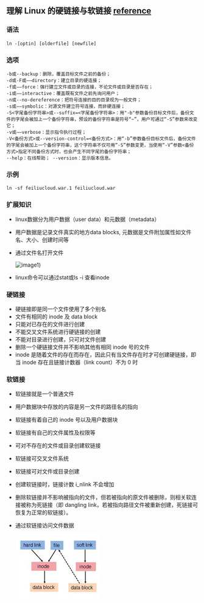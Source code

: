 ## 理解 Linux 的硬链接与软链接 [reference](https://www.ibm.com/developerworks/cn/linux/l-cn-hardandsymb-links/ "IBM")
### 语法
```console
ln -[optin] [olderfile] [newfile]
```
### 选项
```console
-b或--backup：删除，覆盖目标文件之前的备份；
-d或-F或——directory：建立目录的硬连接；
-f或——force：强行建立文件或目录的连接，不论文件或目录是否存在；
-i或——interactive：覆盖既有文件之前先询问用户；
-n或--no-dereference：把符号连接的目的目录视为一般文件；
-s或——symbolic：对源文件建立符号连接，而非硬连接；
-S<字尾备份字符串>或--suffix=<字尾备份字符串>：用"-b"参数备份目标文件后，备份文件的字尾会被加上一个备份字符串，预设的备份字符串是符号“~”，用户可通过“-S”参数来改变它；
-v或——verbose：显示指令执行过程；
-V<备份方式>或--version-control=<备份方式>：用“-b”参数备份目标文件后，备份文件的字尾会被加上一个备份字符串，这个字符串不仅可用“-S”参数变更，当使用“-V”参数<备份方式>指定不同备份方式时，也会产生不同字尾的备份字符串；
--help：在线帮助； --version：显示版本信息。
```
### 示例
```console
ln -sf feiliucloud.war.1 feiliucloud.war
```
### 扩展知识
- linux数据分为用户数据（user data）和元数据（metadata）
- 用户数据是记录文件真实的地方data blocks, 元数据是文件附加属性如文件名、大小、创建时间等
- 通过文件名打开文件

  ![image1](https://raw.githubusercontent.com/wangzhongkuo/Linux/master/imgs/1.png))
- linux命令可以通过stat或ls -i 查看inode
### 硬链接
- 硬链接即是同一个文件使用了多个别名
- 文件有相同的 inode 及 data block
- 只能对已存在的文件进行创建
- 不能交叉文件系统进行硬链接的创建
- 不能对目录进行创建，只可对文件创建
- 删除一个硬链接文件并不影响其他有相同 inode 号的文件
- inode 是随着文件的存在而存在，因此只有当文件存在时才可创建硬链接，即当 inode 存在且链接计数器（link count）不为 0 时
### 软链接
- 软链接就是一个普通文件
- 用户数据块中存放的内容是另一文件的路径名的指向
- 软链接有着自己的 inode 号以及用户数据块
- 软链接有自己的文件属性及权限等
- 可对不存在的文件或目录创建软链接
- 软链接可交叉文件系统
- 软链接可对文件或目录创建
- 创建软链接时，链接计数 i_nlink 不会增加
- 删除软链接并不影响被指向的文件，但若被指向的原文件被删除，则相关软连接被称为死链接（即 dangling link，若被指向路径文件被重新创建，死链接可恢复为正常的软链接）。
- 通过软链接访问文件数据

  ![image2](https://raw.githubusercontent.com/wangzhongkuo/Linux/master/imgs/2.jpg)
